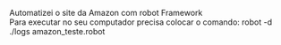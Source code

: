  Automatizei o site da Amazon com robot Framework <br>
 Para executar no seu computador precisa colocar o comando: robot -d ./logs amazon_teste.robot
